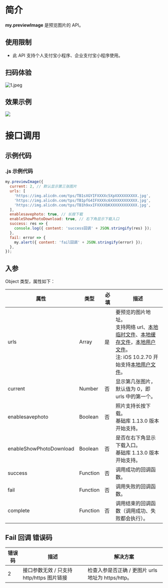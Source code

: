 # 简介

**my.previewImage** 是预览图片的 API。

## 使用限制

- 此 API 支持个人支付宝小程序、企业支付宝小程序使用。

## 扫码体验

![1.jpeg](https://cdn.nlark.com/yuque/0/2021/jpeg/179989/1625191726620-5e45ee53-b35c-4a2f-9088-24c5dce03300.jpeg#align=left&display=inline&height=157&margin=%5Bobject%20Object%5D&name=1.jpeg&originHeight=157&originWidth=127&size=19820&status=done&style=stroke&width=127#alt=&width=127)

## 效果示例

![](https://gw.alipayobjects.com/mdn/rms_aba389/afts/img/A*QtdsQIBkcP8AAAAAAAAAAAAAARQnAQ#alt=&width=300)

# 接口调用

## 示例代码

### .js 示例代码

```javascript
my.previewImage({
  current: 2, // 默认显示第三张图片
  urls: [
    'https://img.alicdn.com/tps/TB1sXGYIFXXXXc5XpXXXXXXXXXX.jpg',
    'https://img.alicdn.com/tps/TB1pfG4IFXXXXc6XXXXXXXXXXXX.jpg',
    'https://img.alicdn.com/tps/TB1h9xxIFXXXXbKXXXXXXXXXXXX.jpg',
  ],
  enablesavephoto: true, // 长按下载
  enableShowPhotoDownload: true, // 右下角显示下载入口
  success: res => {
    console.log({ content: 'success回调' + JSON.stringify(res) });
  },
  fail: error => {
    my.alert({ content: 'fail回调' + JSON.stringify(error) });
  },
});
```

## 入参

Object 类型，属性如下：

| **属性** | **类型** | **必填** | **描述** |
| --- | --- | --- | --- |
| urls | Array | 是 | 要预览的图片地址。<br />支持网络 url、[本地临时文件](https://opendocs.alipay.com/mini/03dt4s#%E6%9C%AC%E5%9C%B0%E4%B8%B4%E6%97%B6%E6%96%87%E4%BB%B6)、[本地缓存文件](https://opendocs.alipay.com/mini/03dt4s#%E6%9C%AC%E5%9C%B0%E7%BC%93%E5%AD%98%E6%96%87%E4%BB%B6)，[本地用户文件](https://opendocs.alipay.com/mini/03dt4s#%E6%9C%AC%E5%9C%B0%E7%94%A8%E6%88%B7%E6%96%87%E4%BB%B6)。 <br /> 注: iOS 10.2.70 开始支持[本地用户文件](https://opendocs.alipay.com/mini/03dt4s#%E6%9C%AC%E5%9C%B0%E7%94%A8%E6%88%B7%E6%96%87%E4%BB%B6)。 |
| current | Number | 否 | 显示第几张图片，默认值为 0，即 urls 中的第一个。 |
| enablesavephoto | Boolean | 否 | 照片支持长按下载。<br />基础库 1.13.0 版本开始支持。 |
| enableShowPhotoDownload | Boolean | 否 | 是否在右下角显示下载入口。<br />基础库 1.13.0 版本开始支持。 |
| success | Function | 否 | 调用成功的回调函数。 |
| fail | Function | 否 | 调用失败的回调函数。 |
| complete | Function | 否 | 调用结束的回调函数（调用成功、失败都会执行）。 |


## Fail 回调 错误码

| **错误码** | **描述** | **解决方案** |
| --- | --- | --- |
| 2 | 接口参数无效 / 只支持 http/https 图片链接 | 检查入参是否正确 / 更图片 urls 地址为 https/http。 |
